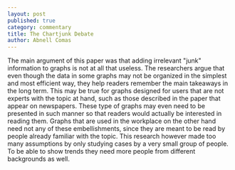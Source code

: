 ```yaml
---
layout: post
published: true
category: commentary
title: The Chartjunk Debate
author: Abnell Comas
---
```

The main argument of this paper was that adding irrelevant "junk" information to graphs is not at all that useless. The researchers argue that even though the data in some graphs may not be organized in the simplest and most efficient way, they help readers remember the main takeaways in the long term. This may be true for graphs designed for users that are not experts with the topic at hand, such as those described in the paper that appear on newspapers. These type of graphs may even need to be presented in such manner so that readers would actually be interested in reading them. Graphs that are used in the workplace on the other hand need not any of these embellishments, since they are meant to be read by people already familiar with the topic. This research however made too many assumptions by only studying cases by a very small group of people. To be able to show trends they need more people from different backgrounds as well.